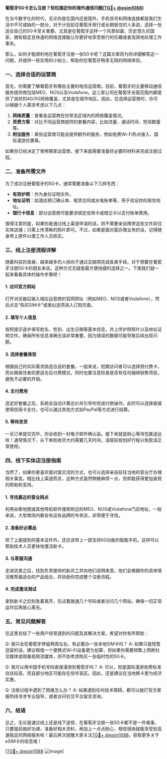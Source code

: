 **葡萄牙5G卡怎么注册？轻松搞定你的海外通信问题[[TG💪+ @esim1088](https://t.me/s/esim1088)]**

在当今数字化的时代，无论你是在国内还是国外，手机信号和网络连接都是我们生活中不可或缺的一部分。对于计划前往葡萄牙旅行或长期居住的人来说，选择一张适合自己的5G卡至关重要。尤其是在葡萄牙这样一个风景如画、历史悠久的国家，拥有稳定且快速的网络连接能让你更好地享受旅行的乐趣或者高效地处理工作事务。

那么，如何才能顺利地在葡萄牙注册一张5G卡呢？这篇文章将为你详细解答这一问题，并提供一些实用的小贴士，帮助你在葡萄牙畅享无阻的网络体验。

### 一、选择合适的运营商

首先，你需要了解葡萄牙有哪些主要的电信运营商。目前，葡萄牙的主要移动通信服务提供商包括MEO、NOS以及Vodafone。这三家公司在葡萄牙全国范围内都提供了良好的4G/5G网络覆盖，尤其是在城市地区。因此，在选择运营商时，你可以根据个人需求考虑以下几点：

1. **网络质量**：查看各运营商在你常去区域内的网络覆盖情况。
2. **资费方案**：对比不同运营商提供的套餐内容，比如流量、通话时间、短信数量等。
3. **附加服务**：某些运营商可能会提供额外的服务，例如免费Wi-Fi热点接入、国际漫游优惠等。

如果你已经决定了使用哪家运营商，接下来就需要准备好必要的材料来完成注册过程。

### 二、准备所需文件

为了成功注册葡萄牙的5G卡，通常需要准备以下几样东西：

- **有效护照**：作为身份证明文件。
- **地址证明**：如酒店预订确认单、租赁合同或水电账单等，用于验证你的居住地址。
- **银行卡信息**：部分运营商可能要求绑定信用卡或借记卡以支付账单费用。

值得注意的是，如果你是通过线上渠道申请的话，则不需要亲自携带这些文件前往实体店铺；只需上传清晰的照片即可。不过，如果是面对面办理业务的话，记得随身带上原件以便工作人员核实。

### 三、线上注册流程详解

随着科技的发展，越来越多的人倾向于通过互联网完成各类手续。对于想要在葡萄牙注册5G卡的朋友来说，这种方式无疑是最方便快捷的选择之一。下面我们就一起来看看具体的操作步骤吧！

#### 1. 访问官方网站
打开浏览器后输入相应运营商的官网网址（例如MEO、NOS或者Vodafone），然后点击“购买SIM卡”或类似选项进入订购页面。

#### 2. 填写个人信息
按照提示逐步填写姓名、性别、出生日期等基本信息，并上传护照照片以及地址证明文件。确保所有信息准确无误非常重要，因为错误的数据可能导致后续出现问题。

#### 3. 选择套餐类型
根据自己的实际需求挑选合适的套餐。一般来说，短期访问者可以选择预付费卡，而长期居住者则更适合后付费模式。同时也要注意检查是否有任何捆绑销售项目，避免不必要的开销。

#### 4. 支付费用
选定好套餐之后，系统会自动计算总价并引导你完成付款操作。此时可以选择直接使用信用卡支付，也可以通过其他方式如PayPal等方式进行结算。

#### 5. 等待发货
一旦订单提交完毕，你会收到一封电子邮件确认函。接下来就是耐心等待包裹送达啦！通常情况下，从下单到收货大约需要几天时间，请提前规划好行程以免耽误正常使用。

### 四、线下实体店注册指南

当然了，如果你更喜欢面对面交流的方式，也可以选择亲自前往当地的营业厅办理相关事宜。相比线上渠道而言，这种方式虽然稍微麻烦一点，但却能获得更加直观的帮助和支持。

#### 1. 寻找最近的营业网点
利用谷歌地图或其他导航软件搜索附近的MEO、NOS或Vodafone门店地址。一般来说，大型商场内都会有这些品牌的专卖店，非常便于寻找。

#### 2. 准备好必需品
除了上面提到的基本证件外，还应该带上一部支持5G功能的智能手机，这样可以帮助技术人员更快地激活新卡。

#### 3. 与客服沟通
走进店里之后，找到负责接待的新员工并向他们说明来意。他们会根据你的具体情况推荐最适合的产品组合，并协助你完成整个注册流程。

#### 4. 完成激活测试
拿到新卡之后别急着离开，先试着拨通几个号码或者访问几个网站，确保一切正常运作后再放心离去。

### 五、常见问题解答

在这里总结了一些用户经常遇到的问题及其解决方案，希望对你有所帮助：

Q: 我只会在葡萄牙停留两周左右，有必要办一张本地SIM卡吗？
A: 如果只是短暂逗留的话，建议租借一个便携式Wi-Fi设备更为划算，但如果你需要频繁上网刷社交媒体或观看视频流媒体，则不妨考虑购买一张临时性的5G卡。

Q: 我可以用中国手机号码直接漫游到葡萄牙吗？
A: 可以，但是国际漫游收费标准往往较高，而且部分地区可能存在信号盲区。因此，还是建议在当地换卡更为经济实惠。

Q: 注册过程中遇到了困难怎么办？
A: 如果遇到任何技术障碍，都可以拨打官方客服热线寻求专业指导，或者访问社交平台留言咨询。

### 六、结语

总之，无论是通过线上还是线下途径，在葡萄牙注册一张5G卡都不是一件难事。只要提前做好功课，准备好相关资料，再加上一点点耐心，相信很快就能享受到高速稳定的网络服务啦！最后再次提醒大家关注[TG💪+ @esim1088](https://t.me/s/esim1088)，获取更多关于eSIM卡的信息哦！

[[TG💪+ @esim1088](https://t.me/s/esim1088) ![Image](https://i.postimg.cc/4NQfJmqS/Snipaste-2025-05-13-00-14-12.png)]